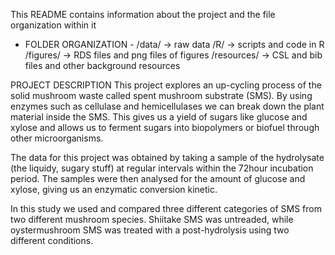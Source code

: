 This README contains information about the project and the file organization within it

- FOLDER ORGANIZATION -
/data/ -> raw data
/R/ -> scripts and code in R
/figures/ -> RDS files and png files of figures
/resources/ -> CSL and bib files and other background resources

PROJECT DESCRIPTION
This project explores an up-cycling process of the solid mushroom waste called spent mushroom substrate (SMS).
By using enzymes such as cellulase and hemicellulases we can break down the plant material inside the SMS.
This gives us a yield of sugars like glucose and xylose and allows us to ferment sugars into biopolymers or biofuel through other microorganisms.

The data for this project was obtained by taking a sample of the hydrolysate (the liquidy, sugary stuff) at regular intervals within the 72hour incubation period.
The samples were then analysed for the amount of glucose and xylose, giving us an enzymatic conversion kinetic.

In this study we used and compared three different categories of SMS from two different mushroom species.
Shiitake SMS was untreaded, while oystermushroom SMS was treated with a post-hydrolysis using two different conditions.

